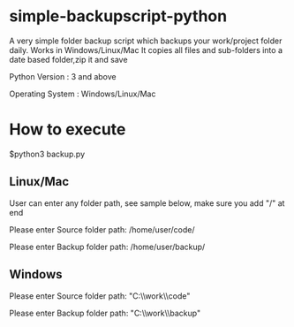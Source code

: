 # simple-backupscript-python
A very simple folder backup script which backups your work/project folder daily. Works in Windows/Linux/Mac
It copies all files and sub-folders into a date based folder,zip it and save 

Python Version : 3 and above

Operating System : Windows/Linux/Mac

# How to execute
$python3 backup.py 

Linux/Mac
----------

User can enter any folder path, see sample below, make sure you add "/" at end

Please enter Source folder path: /home/user/code/ 

Please enter Backup folder path: /home/user/backup/

Windows
--------

Please enter Source folder path: "C:\\\work\\\\code"

Please enter Backup folder path: "C:\\\work\\\\backup" 


